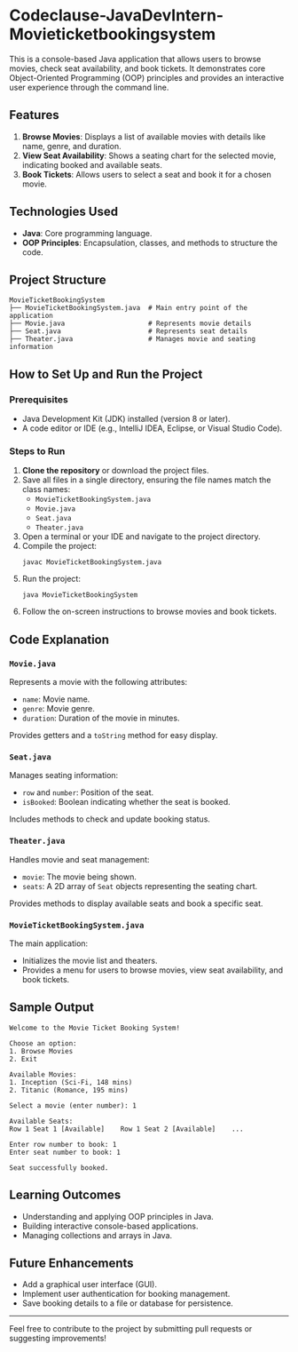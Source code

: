 # Codeclause-JavaDevIntern-Movieticketbookingsystem


This is a console-based Java application that allows users to browse movies, check seat availability, and book tickets. It demonstrates core Object-Oriented Programming (OOP) principles and provides an interactive user experience through the command line.

## Features

1. **Browse Movies**: Displays a list of available movies with details like name, genre, and duration.
2. **View Seat Availability**: Shows a seating chart for the selected movie, indicating booked and available seats.
3. **Book Tickets**: Allows users to select a seat and book it for a chosen movie.

## Technologies Used

- **Java**: Core programming language.
- **OOP Principles**: Encapsulation, classes, and methods to structure the code.

## Project Structure

```
MovieTicketBookingSystem
├── MovieTicketBookingSystem.java  # Main entry point of the application
├── Movie.java                     # Represents movie details
├── Seat.java                      # Represents seat details
├── Theater.java                   # Manages movie and seating information
```

## How to Set Up and Run the Project

### Prerequisites

- Java Development Kit (JDK) installed (version 8 or later).
- A code editor or IDE (e.g., IntelliJ IDEA, Eclipse, or Visual Studio Code).

### Steps to Run

1. **Clone the repository** or download the project files.
2. Save all files in a single directory, ensuring the file names match the class names:
   - `MovieTicketBookingSystem.java`
   - `Movie.java`
   - `Seat.java`
   - `Theater.java`
3. Open a terminal or your IDE and navigate to the project directory.
4. Compile the project:
   ```
   javac MovieTicketBookingSystem.java
   ```
5. Run the project:
   ```
   java MovieTicketBookingSystem
   ```
6. Follow the on-screen instructions to browse movies and book tickets.

## Code Explanation

### `Movie.java`
Represents a movie with the following attributes:
- `name`: Movie name.
- `genre`: Movie genre.
- `duration`: Duration of the movie in minutes.

Provides getters and a `toString` method for easy display.

### `Seat.java`
Manages seating information:
- `row` and `number`: Position of the seat.
- `isBooked`: Boolean indicating whether the seat is booked.

Includes methods to check and update booking status.

### `Theater.java`
Handles movie and seat management:
- `movie`: The movie being shown.
- `seats`: A 2D array of `Seat` objects representing the seating chart.

Provides methods to display available seats and book a specific seat.

### `MovieTicketBookingSystem.java`
The main application:
- Initializes the movie list and theaters.
- Provides a menu for users to browse movies, view seat availability, and book tickets.

## Sample Output

```
Welcome to the Movie Ticket Booking System!

Choose an option:
1. Browse Movies
2. Exit

Available Movies:
1. Inception (Sci-Fi, 148 mins)
2. Titanic (Romance, 195 mins)

Select a movie (enter number): 1

Available Seats:
Row 1 Seat 1 [Available]	Row 1 Seat 2 [Available]	...

Enter row number to book: 1
Enter seat number to book: 1

Seat successfully booked.
```

## Learning Outcomes

- Understanding and applying OOP principles in Java.
- Building interactive console-based applications.
- Managing collections and arrays in Java.

## Future Enhancements

- Add a graphical user interface (GUI).
- Implement user authentication for booking management.
- Save booking details to a file or database for persistence.

---
Feel free to contribute to the project by submitting pull requests or suggesting improvements!
